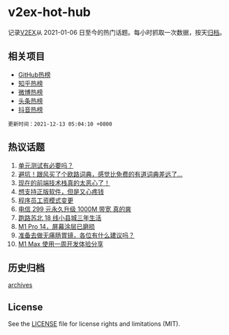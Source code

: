 # v2ex-hot-hub

 记录[V2EX](https://www.v2ex.com/)从 2021-01-06 日至今的热门话题。每小时抓取一次数据，按天[归档](archives)。
 
 ## 相关项目

- [GitHub热榜](https://github.com/snaildev/github-hot-hub)
- [知乎热榜](https://github.com/snaildev/zhihu-hot-hub)
- [微博热榜](https://github.com/snaildev/weibo-hot-hub)
- [头条热榜](https://github.com/snaildev/toutiao-hot-hub)
- [抖音热榜](https://github.com/snaildev/douyin-hot-hub)


 `更新时间：2021-12-13 05:04:10 +0800`

## 热议话题

1. [单元测试有必要吗？](https://www.v2ex.com/t/821608)
1. [避坑！跟风买了个欧路词典，感觉比免费的有道词典差远了...](https://www.v2ex.com/t/821603)
1. [现在的前端技术栈真的太恶心了！](https://www.v2ex.com/t/821702)
1. [想支持正版软件，但是又心疼钱](https://www.v2ex.com/t/821653)
1. [程序员工资模式变更](https://www.v2ex.com/t/821610)
1. [电信 299 元永久升级 1000M 带宽 真的爽](https://www.v2ex.com/t/821649)
1. [跑路苏北 18 线小县城三年生活](https://www.v2ex.com/t/821635)
1. [M1 Pro 14，屏幕涂层已磨损](https://www.v2ex.com/t/821673)
1. [准备去做无痛肠胃镜，各位有什么建议吗？](https://www.v2ex.com/t/821634)
1. [M1 Max 使用一周开发体验分享](https://www.v2ex.com/t/821665)

## 历史归档

[archives](archives)

## License

See the [LICENSE](LICENSE) file for license rights and limitations (MIT).
